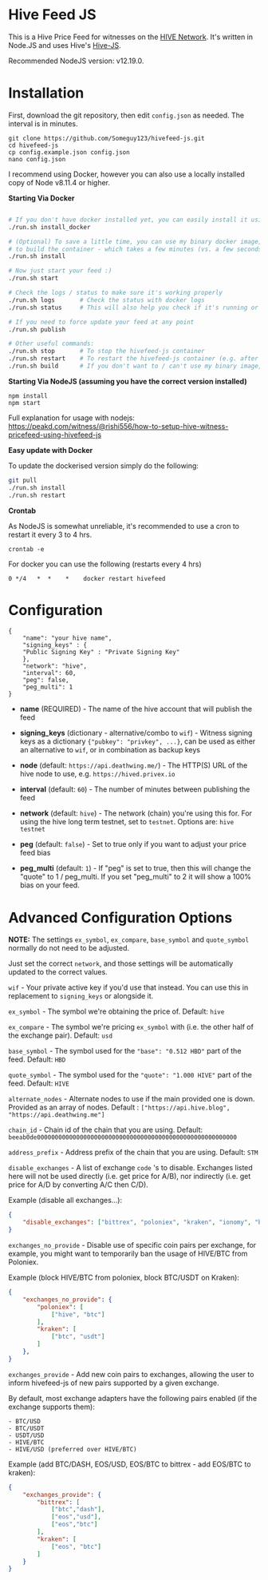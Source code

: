 Hive Feed JS
============

This is a Hive Price Feed for witnesses on the [HIVE Network](https://hive.io). It's
written in Node.JS and uses Hive's [Hive-JS](https://www.npmjs.com/package/@hiveio/hive-js).

Recommended NodeJS version: v12.19.0.

Installation
========

First, download the git repository, then edit `config.json` as needed. The interval is in minutes.

```
git clone https://github.com/Someguy123/hivefeed-js.git
cd hivefeed-js
cp config.example.json config.json
nano config.json
```

I recommend using Docker, however you can also use a locally installed copy of Node v8.11.4 or higher.

**Starting Via Docker**

```sh

# If you don't have docker installed yet, you can easily install it using run.sh
./run.sh install_docker

# (Optional) To save a little time, you can use my binary docker image, instead of having
# to build the container - which takes a few minutes (vs. a few seconds via binary install)
./run.sh install

# Now just start your feed :)
./run.sh start

# Check the logs / status to make sure it's working properly
./run.sh logs       # Check the status with docker logs
./run.sh status     # This will also help you check if it's running or not.

# If you need to force update your feed at any point
./run.sh publish

# Other useful commands:
./run.sh stop       # To stop the hivefeed-js container
./run.sh restart    # To restart the hivefeed-js container (e.g. after config changes)
./run.sh build      # If you don't want to / can't use my binary image, this will force build a new image locally.

```

**Starting Via NodeJS (assuming you have the correct version installed)**

```
npm install
npm start
```

Full explanation for usage with nodejs: https://peakd.com/witness/@rishi556/how-to-setup-hive-witness-pricefeed-using-hivefeed-js

**Easy update with Docker**

To update the dockerised version simply do the following:

```sh
git pull
./run.sh install
./run.sh restart
```

**Crontab**

As NodeJS is somewhat unreliable, it's recommended to use a cron to restart it every 3 to 4 hrs.

    crontab -e

For docker you can use the following (restarts every 4 hrs)

```
0 */4   *  *    *    docker restart hivefeed
```

Configuration
===========

```
{
    "name": "your hive name",
    "signing_keys" : {
    "Public Signing Key" : "Private Signing Key"
    },
    "network": "hive",
    "interval": 60,
    "peg": false,
    "peg_multi": 1
}
```

- **name** (REQUIRED) - The name of the hive account that will publish the feed

- **signing_keys** (dictionary - alternative/combo to `wif`) - Witness signing keys as a dictionary `{"pubkey": "privkey", ...}`, can be used as either an alternative to `wif`, or in combination as backup keys

- **node** (default: `https://api.deathwing.me/`) - The HTTP(S) URL of the hive node to use, e.g. `https://hived.privex.io`

- **interval** (default: `60`) - The number of minutes between publishing the feed

- **network** (default: `hive`) - The network (chain) you're using this for. For using the hive long term testnet, set to `testnet`. Options are: `hive` `testnet`

- **peg** (default: `false`) - Set to true only if you want to adjust your price feed bias

- **peg_multi** (default: `1`) - If "peg" is set to true, then this will change the "quote" to 1 / peg_multi. If you set "peg_multi" to 2 it will show a 100% bias on your feed.


Advanced Configuration Options
==============================

**NOTE:** The settings `ex_symbol`, `ex_compare`, `base_symbol` and `quote_symbol` normally do not need to be adjusted.

Just set the correct `network`, and those settings will be automatically updated to the correct values.

`wif` - Your private active key if you'd use that instead. You can use this in replacement to `signing_keys` or alongside it.

`ex_symbol` - The symbol we're obtaining the price of. Default: `hive`

`ex_compare` - The symbol we're pricing `ex_symbol` with (i.e. the other half of the exchange pair). Default: `usd`

`base_symbol` - The symbol used for the `"base": "0.512 HBD"` part of the feed. Default: `HBD`

`quote_symbol` - The symbol used for the `"quote": "1.000 HIVE"` part of the feed. Default: `HIVE`

`alternate_nodes` - Alternate nodes to use if the main provided one is down. Provided as an array of nodes. Default : `["https://api.hive.blog", "https://api.deathwing.me"]`

`chain_id` - Chain id of the chain that you are using. Default: `beeab0de00000000000000000000000000000000000000000000000000000000`

`address_prefix` -  Address prefix of the chain that you are using. Default: `STM`

`disable_exchanges` - A list of exchange `code` 's to disable. Exchanges listed here will not be used
directly (i.e. get price for A/B), nor indirectly (i.e. get price for A/D by converting A/C then C/D).

Example (disable all exchanges...):

```json
{
    "disable_exchanges": ["bittrex", "poloniex", "kraken", "ionomy", "binance"]
}
```

`exchanges_no_provide` - Disable use of specific coin pairs per exchange, for example, you might want
to temporarily ban the usage of HIVE/BTC from Poloniex.

Example (block HIVE/BTC from poloniex, block BTC/USDT on Kraken):

```json
{
    "exchanges_no_provide": {
        "poloniex": [
            ["hive", "btc"]
        ],
        "kraken": [
            ["btc", "usdt"]
        ]
    },
}
```

`exchanges_provide` - Add new coin pairs to exchanges, allowing the user to inform hivefeed-js of
new pairs supported by a given exchange.

By default, most exchange adapters have the following pairs enabled (if the exchange supports them):

    - BTC/USD
    - BTC/USDT
    - USDT/USD
    - HIVE/BTC
    - HIVE/USD (preferred over HIVE/BTC)

Example (add BTC/DASH, EOS/USD, EOS/BTC to bittrex - add EOS/BTC to kraken):

```json
{
    "exchanges_provide": {
        "bittrex": [
            ["btc","dash"],
            ["eos","usd"],
            ["eos","btc"]
        ],
        "kraken": [
            ["eos", "btc"]
        ]
    }
}
```



